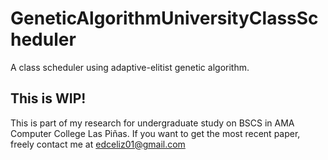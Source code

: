 # GeneticAlgorithmUniversityClassScheduler
A class scheduler using adaptive-elitist genetic algorithm.

<h2>This is WIP!</h2>
<p>
  This is part of my research for undergraduate study on BSCS in AMA Computer College Las Piñas. 
  If you want to get the most recent paper, freely contact me at <a href='mailto:edceliz01@gmail.com'>edceliz01@gmail.com</a>
</p>
